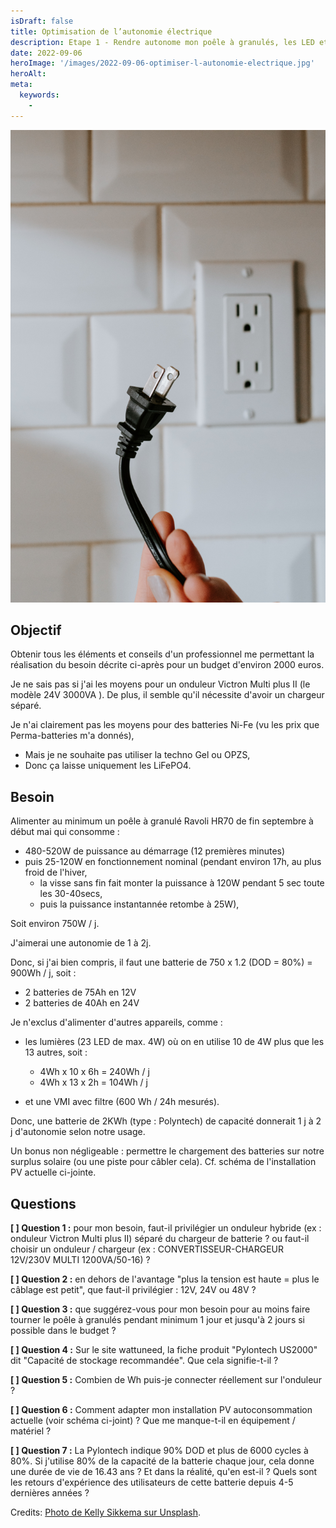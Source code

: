 ```yaml
---
isDraft: false
title: Optimisation de l’autonomie électrique
description: Etape 1 - Rendre autonome mon poêle à granulés, les LED et la VMI pour l'hiver 2022-2023
date: 2022-09-06
heroImage: '/images/2022-09-06-optimiser-l-autonomie-electrique.jpg'
heroAlt:
meta:
  keywords:
    -
---
```


![Prise débranchée](./hero.jpg)

## Objectif

Obtenir tous les éléments et conseils d'un professionnel me permettant la réalisation du besoin décrite ci-après pour un budget d'environ 2000 euros.

Je ne sais pas si j'ai les moyens pour un onduleur Victron Multi plus II (le modèle 24V 3000VA ). De plus, il semble qu'il nécessite d'avoir un chargeur séparé.

Je n'ai clairement pas les moyens pour des batteries Ni-Fe (vu les prix que Perma-batteries m'a donnés),

- Mais je ne souhaite pas utiliser la techno Gel ou OPZS,
- Donc ça laisse uniquement les LiFePO4.

## Besoin

Alimenter au minimum un poêle à granulé Ravoli HR70 de fin septembre à début mai qui consomme :

- 480-520W de puissance au démarrage (12 premières minutes)
- puis 25-120W en fonctionnement nominal (pendant environ 17h, au plus froid de l'hiver,
  - la visse sans fin fait monter la puissance à 120W pendant 5 sec toute les 30-40secs,
  - puis la puissance instantannée retombe à 25W),

Soit environ 750W / j.

J'aimerai une autonomie de 1 à 2j.

Donc, si j'ai bien compris, il faut une batterie de 750 x 1.2 (DOD = 80%) = 900Wh / j, soit :

- 2 batteries de 75Ah en 12V
- 2 batteries de 40Ah en 24V

Je n'exclus d'alimenter d'autres appareils, comme :

- les lumières (23 LED de max. 4W) où on en utilise 10 de 4W plus que les 13 autres, soit :

  - 4Wh x 10 x 6h = 240Wh / j
  - 4Wh x 13 x 2h = 104Wh / j

- et une VMI avec filtre (600 Wh / 24h mesurés).

Donc, une batterie de 2KWh (type : Polyntech) de capacité donnerait 1 j à 2 j d'autonomie selon notre usage.

Un bonus non négligeable : permettre le chargement des batteries sur notre surplus solaire (ou une piste pour câbler cela). Cf. schéma de l'installation PV actuelle ci-jointe.

## Questions

**[ ] Question 1 :** pour mon besoin, faut-il privilégier un onduleur hybride (ex : onduleur Victron Multi plus II) séparé du chargeur de batterie ? ou faut-il choisir un onduleur / chargeur (ex : CONVERTISSEUR-CHARGEUR 12V/230V MULTI 1200VA/50-16) ?

**[ ] Question 2 :** en dehors de l'avantage "plus la tension est haute = plus le câblage est petit", que faut-il privilégier : 12V, 24V ou 48V ?

**[ ] Question 3 :** que suggérez-vous pour mon besoin pour au moins faire tourner le poêle à granulés pendant minimum 1 jour et jusqu'à 2 jours si possible dans le budget ?

**[ ] Question 4 :** Sur le site wattuneed, la fiche produit "Pylontech US2000" dit "Capacité de stockage recommandée". Que cela signifie-t-il ?

**[ ] Question 5 :** Combien de Wh puis-je connecter réellement sur l'onduleur ?

**[ ] Question 6 :** Comment adapter mon installation PV autoconsommation actuelle (voir schéma ci-joint) ? Que me manque-t-il en équipement / matériel ?

**[ ] Question 7 :** La Pylontech indique 90% DOD et plus de 6000 cycles à 80%. Si j'utilise 80% de la capacité de la batterie chaque jour, cela donne une durée de vie de 16.43 ans ? Et dans la réalité, qu'en est-il ? Quels sont les retours d'expérience des utilisateurs de cette batterie depuis 4-5 dernières années ?

Credits: [Photo de Kelly Sikkema sur Unsplash](https://unsplash.com/@kellysikkema?utm_source=unsplash&utm_medium=referral&utm_content=creditCopyText).
